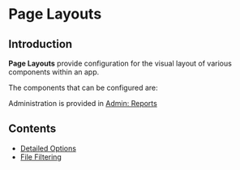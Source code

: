 # Page Layouts

## Introduction

**Page Layouts** provide configuration for the visual layout of various components within an app.

The components that can be configured are:

Administration is provided in [Admin: Reports](/admin/reports)

## Contents

- [Detailed Options](detailed_options)
- [File Filtering](file_filtering)
